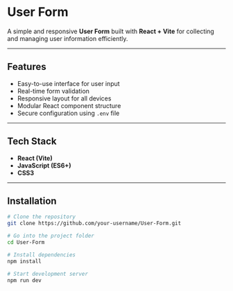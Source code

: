 #  User Form

A simple and responsive **User Form** built with **React + Vite** for collecting and managing user information efficiently.

---

##  Features
- Easy-to-use interface for user input  
- Real-time form validation  
- Responsive layout for all devices  
- Modular React component structure  
- Secure configuration using `.env` file  

---

##  Tech Stack
- **React (Vite)**
- **JavaScript (ES6+)**
- **CSS3**

---

##  Installation

```bash
# Clone the repository
git clone https://github.com/your-username/User-Form.git

# Go into the project folder
cd User-Form

# Install dependencies
npm install

# Start development server
npm run dev
